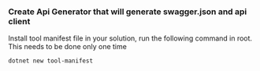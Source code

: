 ### Create Api Generator that will generate swagger.json and api client


Install tool manifest file in your solution, run the following command in root. This needs to be done only one time
 ```
dotnet new tool-manifest
```
